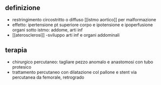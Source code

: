 ## definizione
- restringimento circostritto o diffuso [[istmo aortico]] per malformazione
- effetto: ipertensione pt superiore corpo e ipotensione e ipoperfusione organi sotto istmo: addome, arti inf
- [[aterosclerosi]] -sviluppo arti inf e organi addominali

## terapia
- chirurgico percutaneo: tagliare pezzo anomalo e anastomosi con tubo protesico
- trattamento percutaneo con dilatazione col pallone e stent via percutanea da femorale, retrogrado